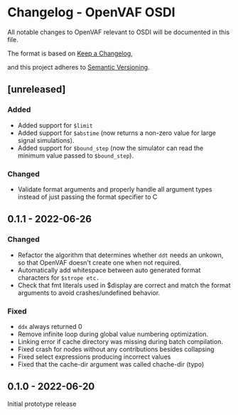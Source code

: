 # Changelog - OpenVAF OSDI

All notable changes to OpenVAF relevant to OSDI will be documented in this file.

The format is based on [Keep a Changelog](https://keepachangelog.com/en/1.0.0/),

and this project adheres to [Semantic Versioning](https://semver.org/spec/v2.0.0.html).


## [unreleased]

### Added

* Added support for `$limit`
* Added support for `$abstime` (now returns a non-zero value for large signal simulations).
* Added support for `$bound_step` (now the simulator can read the minimum value passed to `$bound_step`).

### Changed

* Validate format arguments and properly handle all argument types instead of just passing the format specifier to C

## 0.1.1 - 2022-06-26

### Changed

* Refactor the algorithm that determines whether `ddt` needs an unkown, so that OpenVAF doesn't create one when not required.
* Automatically add whitespace between auto generated format characters for `$strope etc.`
* Check that fmt literals used in $display are correct and match the format arguments to avoid crashes/undefined behavior.

### Fixed

* `ddx` always returned 0
* Remove infinite loop during global value numbering optimization.
* Linking error if cache directory was missing during batch compilation.
* Fixed crash for nodes without any contributions besides collapsing
* Fixed select expressions producing incorrect values
* Fixed that the cache-dir argument was called chache-dir (typo)


## 0.1.0 - 2022-06-20

Initial prototype release
